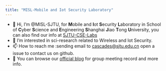 ```yaml
---
title: "MISL-Mobile and Iot Security Laboratory"
---
```

- 👋 Hi, I’m @MISL-SJTU, for **M**obile and **I**ot **S**ecurity **L**aboratory in School of **C**yber **S**cience and **E**ngineering **S**hanghai **J**iao **T**ong **U**niversity, you can also find our info at [SJTU-CSE-Labs](https://infosec.sjtu.edu.cn/Lab.aspx)
- 👀 I’m interested in sci-research related to Wireless and Iot Security.
- 📫 How to reach me :sending email to cascades@sjtu.edu.cn open a issue to contact us on github.
- 📓 You can browse our [official blog](https://misl-sjtu.github.io/Blog/) for group meeting record and more info. 
<!---
MISL-SJTU/MISL-SJTU is a ✨ special ✨ repository because its `README.md` (this file) appears on your GitHub profile.
You can click the Preview link to take a look at your changes.
--->

